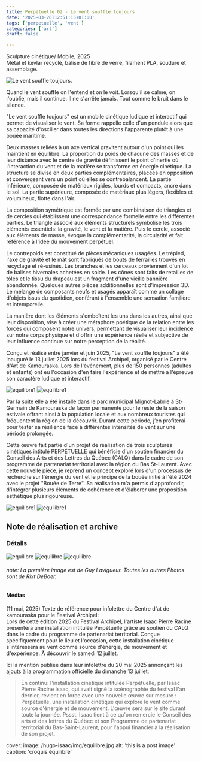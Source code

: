 ```yaml
---
title: Perpétuelle 02 - Le vent souffle toujours
date: '2025-03-26T12:51:15+01:00'
tags: ['perpetuelle', 'vent']
categories: ['art']
draft: false

--- 
```

Sculpture cinétique/ Mobile, 2025    
Métal et kevlar recyclé, balise de fibre de verre, filament PLA, soudure et assemblage.

![Le vent souffle toujours](/hugo-isaac/img/bouee1.jpg).  

Quand le vent souffle on l'entend et on le voit. Lorsqu'il se calme, on l'oublie, mais il continue. Il ne s'arrête jamais. Tout comme le bruit dans le silence. 

"Le vent souffle toujours" est un mobile cinétique ludique et interactif qui permet de visualiser le vent. Sa forme rappelle celle d'un pendule alors que sa capacité d'osciller dans toutes les directions l'apparente plutôt à une bouée maritime.   

Deux masses reliées à un axe vertical gravitent autour d'un point qui les maintient en équilibre. La proportion du poids de chacune des masses et de leur distance avec le centre de gravité définissent le point d'inertie où l'interaction du vent et de la matière se transforme en énergie cinétique. La structure se divise en deux parties complémentaires, placées en opposition et convergeant vers un point où elles se contrebalancent. La partie inférieure, composée de matériaux rigides, lourds et compacts, ancre dans le sol. La partie supérieure, composée de matériaux plus légers, flexibles et volumineux, flotte dans l'air. 

La composition symétrique est formée par une combinaison de triangles et de cercles qui établissent une correspondance formelle entre les différentes parties. Le triangle associé aux éléments structurels symbolise les trois éléments essentiels: la gravité, le vent et la matière. Puis le cercle, associé aux éléments de masse, évoque la complémentarité, la circularité et fait référence à l'idée du mouvement perpétuel.

Le contrepoids est constitué de pièces mécaniques usagées. Le trépied, l'axe de gravité et le mât sont fabriqués de bouts de ferrailles trouvés en recyclage et ré-usinés. Les branches et les cerceaux proviennent d'un lot de balises hivernales achetées en solde. Les cônes sont faits de retailles de tôles et le tissu du drapeau est un fragment d'une vieille bannière abandonnée. Quelques autres pièces additionnelles sont d'impression 3D. 
Le mélange de composants neufs et usagés apparaît comme un collage d'objets issus du quotidien, conférant à l'ensemble une sensation familière et intemporelle.  

La manière dont les éléments s'emboîtent les uns dans les autres, ainsi que leur disposition, vise à créer une métaphore poétique de la relation entre les forces qui composent notre univers, permettant de visualiser leur incidence sur notre corps physique et d'offrir une expérience réelle et subjective de leur influence continue sur notre perception de la réalité.

Conçu et réalisé entre janvier et juin 2025, "Le vent souffle toujours" a été inauguré le 13 juillet 2025 lors du festival Archipel, organisé par le Centre d'Art de Kamouraska. Lors de l'événement, plus de 150 personnes (adultes et enfants) ont eu l'occasion d'en faire l'expérience et de mettre à l'épreuve son caractère ludique et interactif.   

![equilibre1](/hugo-isaac/img/equilibre055.jpg)
![equilibre1](/hugo-isaac/img/equilibre001.jpg)  

Par la suite elle a été installé dans le parc municipal Mignot-Labrie à St-Germain de Kamouraska de façon permanente pour le reste de la saison estivale offrant ainsi à la population locale et aux nombreux touristes qui fréquentent la région de la découvrir. 
Durant cette période, j’en profiterai pour tester sa résilience face à différentes intensités de vent sur une période prolongée.

Cette œuvre fait partie d'un projet de réalisation de trois sculptures cinétiques intitulé PERPÉTUELLE qui bénéficie d'un soutien financier du Conseil des Arts et des Lettres du Québec (CALQ) dans le cadre de son programme de partenariat territorial avec la région du Bas St-Laurent. Avec cette nouvelle pièce, je reprend un concept exploré lors d'un processus de recherche sur l'énergie du vent et le principe de la bouée initié à l'été 2024 avec le projet "Bouée de Terre". Sa réalisation m'a permis d'approfondir, d'intégrer plusieurs éléments de cohérence et d'élaborer une proposition esthétique plus rigoureuse. 

![equilibre1](/hugo-isaac/img/equilibre046.jpg)
![equilibre1](/hugo-isaac/img/equilibre086.jpg)   
   

## Note de réalisation et archive 

### Détails 

![equilibre](/hugo-isaac/img/equilibre082.jpg)
![equilibre](/hugo-isaac/img/equilibre076.jpg)
![equilibre](/hugo-isaac/img/equilibre040.jpg)


###### note: La première image est de Guy Lavigueur. Toutes les autres Photos sont de Rixt DeBoer.   





#### Médias
(11 mai, 2025)
Texte de référence pour infolettre du Centre d'at de kamouraska pour le Festival Archipel:   
Lors de cette édition 2025 du Festival Archipel, l'artiste Isaac Pierre Racine présentera une installation intitulée Perpétuelle grâce au soutien du CALQ dans le cadre du programme de partenariat territorial. Conçue spécifiquement pour le lieu et l'occasion, cette installation cinétique s'intéressera au vent comme source d'énergie, de mouvement et d'expérience. À découvrir le samedi 12 juillet. 

Ici la mention publiée dans leur infolettre du 20 mai 2025 annonçant les ajouts à la programmation officielle du dimanche 13 juillet:   

> En continu: l'installation cinétique intitulée Perpétuelle, par Isaac Pierre Racine 
Isaac, qui avait signé la scénographie du festival l'an dernier, revient en force avec une nouvelle œuvre sur mesure : Perpétuelle, une installation cinétique qui explore le vent comme source d'énergie et de mouvement. L'œuvre sera sur le site durant toute la journée.
Pssst. Isaac tient à ce qu'on remercie le Conseil des arts et des lettres du Québec et son Programme de partenariat territorial du Bas-Saint-Laurent, pour l'appui financier à la réalisation de son projet. 

cover:
    image: /hugo-isaac/img/equilibre.jpg
    alt: 'this is a post image'
    caption: 'croquis équilibre'